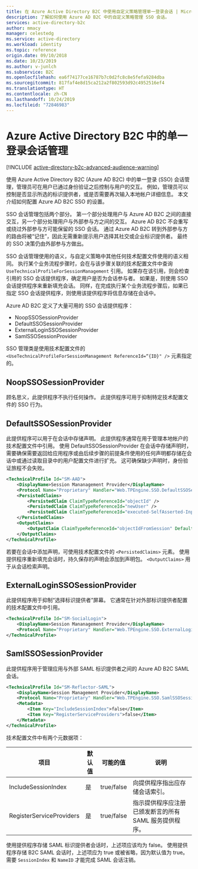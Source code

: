 ```yaml
---
title: 在 Azure Active Directory B2C 中使用自定义策略管理单一登录会话 | Microsoft Docs
description: 了解如何使用 Azure AD B2C 中的自定义策略管理 SSO 会话。
services: active-directory-b2c
author: mmacy
manager: celestedg
ms.service: active-directory
ms.workload: identity
ms.topic: reference
origin.date: 09/10/2018
ms.date: 10/23/2019
ms.author: v-junlch
ms.subservice: B2C
ms.openlocfilehash: ea6f74177ce16787b7c0d2fc8c8e5fefa9284dba
ms.sourcegitcommit: 817faf4e8d15ca212a2f802593d92c4952516ef4
ms.translationtype: HT
ms.contentlocale: zh-CN
ms.lasthandoff: 10/24/2019
ms.locfileid: "72846983"
---
```

# <a name="single-sign-on-session-management-in-azure-active-directory-b2c"></a>Azure Active Directory B2C 中的单一登录会话管理

[!INCLUDE [active-directory-b2c-advanced-audience-warning](../../includes/active-directory-b2c-advanced-audience-warning.md)]

使用 Azure Active Directory B2C (Azure AD B2C) 中的单一登录 (SSO) 会话管理，管理员可在用户已通过身份验证之后控制与用户的交互。 例如，管理员可以控制是否显示所选的标识提供者，或是否需要再次输入本地帐户详细信息。 本文介绍如何配置 Azure AD B2C SSO 的设置。

SSO 会话管理包括两个部分。 第一个部分处理用户与 Azure AD B2C 之间的直接交互，另一个部分处理用户与外部参与方之间的交互。 Azure AD B2C 不会重写或绕过外部参与方可能保留的 SSO 会话。 通过 Azure AD B2C 转到外部参与方的路由将被“记住”，因此无需重新提示用户选择其社交或企业标识提供者。 最终的 SSO 决策仍由外部参与方做出。

SSO 会话管理使用的语义，与自定义策略中其他任何技术配置文件使用的语义相同。 执行某个业务流程步骤时，会在与该步骤关联的技术配置文件中查询 `UseTechnicalProfileForSessionManagement` 引用。 如果存在该引用，则会检查引用的 SSO 会话提供程序，确定用户是否为会话参与者。 如果是，则使用 SSO 会话提供程序来重新填充会话。 同样，在完成执行某个业务流程步骤后，如果已指定 SSO 会话提供程序，则使用该提供程序将信息存储在会话中。

Azure AD B2C 定义了大量可用的 SSO 会话提供程序：

* NoopSSOSessionProvider
* DefaultSSOSessionProvider
* ExternalLoginSSOSessionProvider
* SamlSSOSessionProvider

SSO 管理类是使用技术配置文件的 `<UseTechnicalProfileForSessionManagement ReferenceId=“{ID}" />` 元素指定的。

## <a name="noopssosessionprovider"></a>NoopSSOSessionProvider

顾名思义，此提供程序不执行任何操作。 此提供程序可用于抑制特定技术配置文件的 SSO 行为。

## <a name="defaultssosessionprovider"></a>DefaultSSOSessionProvider

此提供程序可以用于在会话中存储声明。 此提供程序通常在用于管理本地帐户的技术配置文件中引用。 使用 DefaultSSOSessionProvider 在会话中存储声明时，需要确保需要返回给应用程序或由后续步骤的前提条件使用的任何声明都存储在会话中或通过读取目录中的用户配置文件进行扩充。 这可确保缺少声明时，身份验证旅程不会失败。

```XML
<TechnicalProfile Id="SM-AAD">
    <DisplayName>Session Mananagement Provider</DisplayName>
    <Protocol Name="Proprietary" Handler="Web.TPEngine.SSO.DefaultSSOSessionProvider, Web.TPEngine, Version=1.0.0.0, Culture=neutral, PublicKeyToken=null" />
    <PersistedClaims>
        <PersistedClaim ClaimTypeReferenceId="objectId" />
        <PersistedClaim ClaimTypeReferenceId="newUser" />
        <PersistedClaim ClaimTypeReferenceId="executed-SelfAsserted-Input" />
    </PersistedClaims>
    <OutputClaims>
        <OutputClaim ClaimTypeReferenceId="objectIdFromSession" DefaultValue="true" />
    </OutputClaims>
</TechnicalProfile>
```

若要在会话中添加声明，可使用技术配置文件的 `<PersistedClaims>` 元素。 使用提供程序重新填充会话时，持久保存的声明会添加到声明包。 `<OutputClaims>` 用于从会话检索声明。

## <a name="externalloginssosessionprovider"></a>ExternalLoginSSOSessionProvider

此提供程序用于抑制“选择标识提供者”屏幕。 它通常在针对外部标识提供者配置的技术配置文件中引用。 

```XML
<TechnicalProfile Id="SM-SocialLogin">
    <DisplayName>Session Mananagement Provider</DisplayName>
    <Protocol Name="Proprietary" Handler="Web.TPEngine.SSO.ExternalLoginSSOSessionProvider, Web.TPEngine, Version=1.0.0.0, Culture=neutral, PublicKeyToken=null" />
</TechnicalProfile>
```

## <a name="samlssosessionprovider"></a>SamlSSOSessionProvider

此提供程序用于管理应用与外部 SAML 标识提供者之间的 Azure AD B2C SAML 会话。

```XML
<TechnicalProfile Id="SM-Reflector-SAML">
    <DisplayName>Session Management Provider</DisplayName>
    <Protocol Name="Proprietary" Handler="Web.TPEngine.SSO.SamlSSOSessionProvider, Web.TPEngine, Version=1.0.0.0, Culture=neutral, PublicKeyToken=null" />
    <Metadata>
        <Item Key="IncludeSessionIndex">false</Item>
        <Item Key="RegisterServiceProviders">false</Item>
    </Metadata>
</TechnicalProfile>
```

技术配置文件中有两个元数据项：

| 项目 | 默认值 | 可能的值 | 说明
| --- | --- | --- | --- |
| IncludeSessionIndex | 是 | true/false | 向提供程序指出应存储会话索引。 |
| RegisterServiceProviders | 是 | true/false | 指示提供程序应注册已颁发断言的所有 SAML 服务提供程序。 |

使用提供程序存储 SAML 标识提供者会话时，上述项应该均为 false。 使用提供程序存储 B2C SAML 会话时，上述项应为 true 或被省略，因为默认值为 true。 需要 `SessionIndex` 和 `NameID` 才能完成 SAML 会话注销。

<!-- Update_Description: wording update -->
